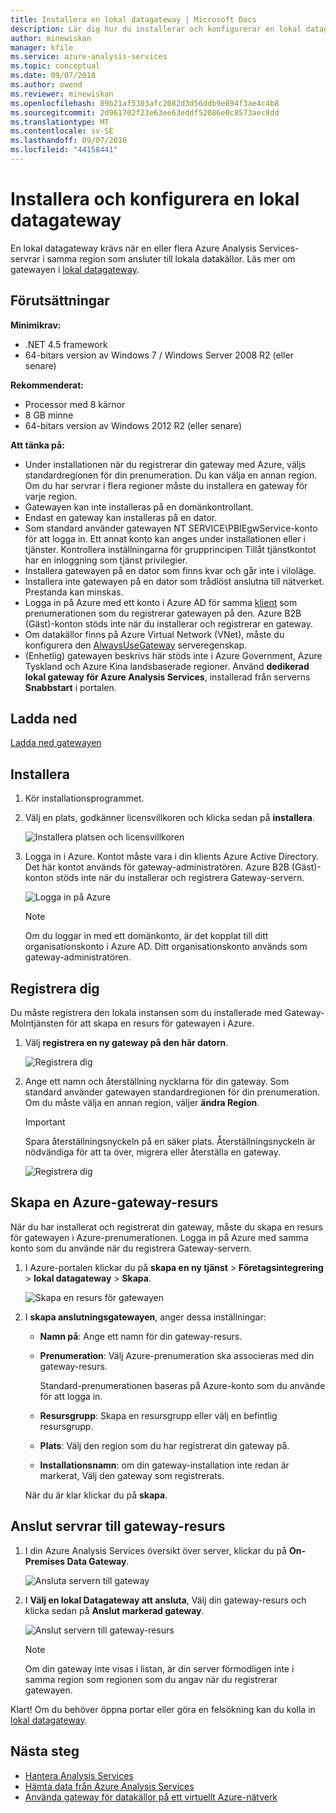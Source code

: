 ```yaml
---
title: Installera en lokal datagateway | Microsoft Docs
description: Lär dig hur du installerar och konfigurerar en lokal datagateway.
author: minewiskan
manager: kfile
ms.service: azure-analysis-services
ms.topic: conceptual
ms.date: 09/07/2018
ms.author: owend
ms.reviewer: minewiskan
ms.openlocfilehash: 89b21af5303afc2082d3d56ddb9e894f3ae4c4b8
ms.sourcegitcommit: 2d961702f23e63ee63eddf52086e0c8573aec8dd
ms.translationtype: MT
ms.contentlocale: sv-SE
ms.lasthandoff: 09/07/2018
ms.locfileid: "44158441"
---
```

# <a name="install-and-configure-an-on-premises-data-gateway"></a>Installera och konfigurera en lokal datagateway
En lokal datagateway krävs när en eller flera Azure Analysis Services-servrar i samma region som ansluter till lokala datakällor. Läs mer om gatewayen i [lokal datagateway](analysis-services-gateway.md).

## <a name="prerequisites"></a>Förutsättningar
**Minimikrav:**

* .NET 4.5 framework
* 64-bitars version av Windows 7 / Windows Server 2008 R2 (eller senare)

**Rekommenderat:**

* Processor med 8 kärnor
* 8 GB minne
* 64-bitars version av Windows 2012 R2 (eller senare)

**Att tänka på:**

* Under installationen när du registrerar din gateway med Azure, väljs standardregionen för din prenumeration. Du kan välja en annan region. Om du har servrar i flera regioner måste du installera en gateway för varje region. 
* Gatewayen kan inte installeras på en domänkontrollant.
* Endast en gateway kan installeras på en dator.
* Som standard använder gatewayen NT SERVICE\PBIEgwService-konto för att logga in. Ett annat konto kan anges under installationen eller i tjänster. Kontrollera inställningarna för grupprincipen Tillåt tjänstkontot har en inloggning som tjänst privilegier.
* Installera gatewayen på en dator som finns kvar och går inte i viloläge.
* Installera inte gatewayen på en dator som trådlöst anslutna till nätverket. Prestanda kan minskas.
* Logga in på Azure med ett konto i Azure AD för samma [klient](https://msdn.microsoft.com/library/azure/jj573650.aspx#BKMK_WhatIsAnAzureADTenant) som prenumerationen som du registrerar gatewayen på den. Azure B2B (Gäst)-konton stöds inte när du installerar och registrerar en gateway.
* Om datakällor finns på Azure Virtual Network (VNet), måste du konfigurera den [AlwaysUseGateway](analysis-services-vnet-gateway.md) serveregenskap.
* (Enhetlig) gatewayen beskrivs här stöds inte i Azure Government, Azure Tyskland och Azure Kina landsbaserade regioner. Använd **dedikerad lokal gateway för Azure Analysis Services**, installerad från serverns **Snabbstart** i portalen. 


## <a name="download"></a>Ladda ned
 [Ladda ned gatewayen](https://aka.ms/azureasgateway)

## <a name="install"></a>Installera

1. Kör installationsprogrammet.

2. Välj en plats, godkänner licensvillkoren och klicka sedan på **installera**.

   ![Installera platsen och licensvillkoren](media/analysis-services-gateway-install/aas-gateway-installer-accept.png)

3. Logga in i Azure. Kontot måste vara i din klients Azure Active Directory. Det här kontot används för gateway-administratören. Azure B2B (Gäst)-konton stöds inte när du installerar och registrera Gateway-servern.

   ![Logga in på Azure](media/analysis-services-gateway-install/aas-gateway-installer-account.png)

   > [!NOTE]
   > Om du loggar in med ett domänkonto, är det kopplat till ditt organisationskonto i Azure AD. Ditt organisationskonto används som gateway-administratören.

## <a name="register"></a>Registrera dig
Du måste registrera den lokala instansen som du installerade med Gateway-Molntjänsten för att skapa en resurs för gatewayen i Azure. 

1.  Välj **registrera en ny gateway på den här datorn**.

    ![Registrera dig](media/analysis-services-gateway-install/aas-gateway-register-new.png)

2. Ange ett namn och återställning nycklarna för din gateway. Som standard använder gatewayen standardregionen för din prenumeration. Om du måste välja en annan region, väljer **ändra Region**.

    > [!IMPORTANT]
    > Spara återställningsnyckeln på en säker plats. Återställningsnyckeln är nödvändiga för att ta över, migrera eller återställa en gateway. 

   ![Registrera dig](media/analysis-services-gateway-install/aas-gateway-register-name.png)


## <a name="create-resource"></a>Skapa en Azure-gateway-resurs
När du har installerat och registrerat din gateway, måste du skapa en resurs för gatewayen i Azure-prenumerationen. Logga in på Azure med samma konto som du använde när du registrera Gateway-servern.

1. I Azure-portalen klickar du på **skapa en ny tjänst** > **Företagsintegrering** > **lokal datagateway**  >   **Skapa**.

   ![Skapa en resurs för gatewayen](media/analysis-services-gateway-install/aas-gateway-new-azure-resource.png)

2. I **skapa anslutningsgatewayen**, anger dessa inställningar:

    * **Namn på**: Ange ett namn för din gateway-resurs. 

    * **Prenumeration**: Välj Azure-prenumeration ska associeras med din gateway-resurs. 
   
      Standard-prenumerationen baseras på Azure-konto som du använde för att logga in.

    * **Resursgrupp**: Skapa en resursgrupp eller välj en befintlig resursgrupp.

    * **Plats**: Välj den region som du har registrerat din gateway på.

    * **Installationsnamn**: om din gateway-installation inte redan är markerat, Välj den gateway som registrerats. 

    När du är klar klickar du på **skapa**.

## <a name="connect-servers"></a>Anslut servrar till gateway-resurs

1. I din Azure Analysis Services översikt över server, klickar du på **On-Premises Data Gateway**.

   ![Ansluta servern till gateway](media/analysis-services-gateway-install/aas-gateway-connect-server.png)

2. I **Välj en lokal Datagateway att ansluta**, Välj din gateway-resurs och klicka sedan på **Anslut markerad gateway**.

   ![Anslut servern till gateway-resurs](media/analysis-services-gateway-install/aas-gateway-connect-resource.png)

    > [!NOTE]
    > Om din gateway inte visas i listan, är din server förmodligen inte i samma region som regionen som du angav när du registrerar gatewayen. 

Klart! Om du behöver öppna portar eller göra en felsökning kan du kolla in [lokal datagateway](analysis-services-gateway.md).

## <a name="next-steps"></a>Nästa steg
* [Hantera Analysis Services](analysis-services-manage.md)   
* [Hämta data från Azure Analysis Services](analysis-services-connect.md)   
* [Använda gateway för datakällor på ett virtuellt Azure-nätverk](analysis-services-vnet-gateway.md)
